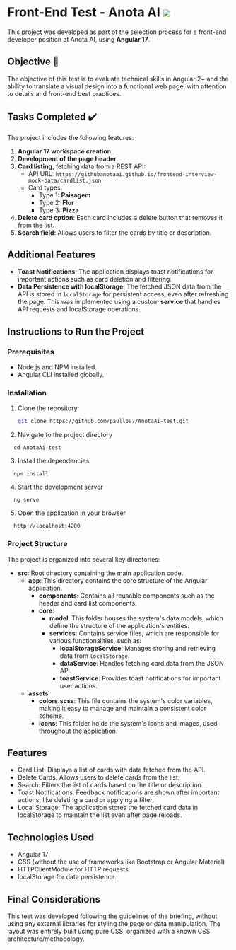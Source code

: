 # Front-End Test - Anota AI <img src="https://githubanotaai.github.io/frontend-interview-mock-data/assets/favicon.png" />

This project was developed as part of the selection process for a front-end developer position at Anota AI, using **Angular 17**.

## Objective 📌

The objective of this test is to evaluate technical skills in Angular 2+ and the ability to translate a visual design into a functional web page, with attention to details and front-end best practices.

## Tasks Completed ✔️

The project includes the following features:

1. **Angular 17 workspace creation**.
2. **Development of the page header**.
3. **Card listing**, fetching data from a REST API:
   - API URL: `https://githubanotaai.github.io/frontend-interview-mock-data/cardlist.json`
   - Card types:
     - Type 1: **Paisagem**
     - Type 2: **Flor**
     - Type 3: **Pizza**
4. **Delete card option**: Each card includes a delete button that removes it from the list.
5. **Search field**: Allows users to filter the cards by title or description.

## Additional Features

- **Toast Notifications**: The application displays toast notifications for important actions such as card deletion and filtering.
- **Data Persistence with localStorage**: The fetched JSON data from the API is stored in `localStorage` for persistent access, even after refreshing the page. This was implemented using a custom **service** that handles API requests and localStorage operations.

## Instructions to Run the Project

### Prerequisites

- Node.js and NPM installed.
- Angular CLI installed globally.

### Installation

1. Clone the repository:
   ```bash
   git clone https://github.com/paullo97/AnotaAi-test.git
   ```

2. Navigate to the project directory
  ```
    cd AnotaAi-test
  ```

3. Install the dependencies
  ```
    npm install
  ```

4. Start the development server
  ```
    ng serve
  ```

5. Open the application in your browser
  ```
    http://localhost:4200
  ```

### Project Structure 

The project is organized into several key directories:

- **src**: Root directory containing the main application code.
  - **app**: This directory contains the core structure of the Angular application.
    - **components**: Contains all reusable components such as the header and card list components.
    - **core**: 
      - **model**: This folder houses the system's data models, which define the structure of the application's entities.
      - **services**: Contains service files, which are responsible for various functionalities, such as:
        - **localStorageService**: Manages storing and retrieving data from `localStorage`.
        - **dataService**: Handles fetching card data from the JSON API.
        - **toastService**: Provides toast notifications for important user actions.
  - **assets**: 
    - **colors.scss**: This file contains the system's color variables, making it easy to manage and maintain a consistent color scheme.
    - **icons**: This folder holds the system's icons and images, used throughout the application.

## Features
- Card List: Displays a list of cards with data fetched from the API.
- Delete Cards: Allows users to delete cards from the list.
- Search: Filters the list of cards based on the title or description.
- Toast Notifications: Feedback notifications are shown after important actions, like deleting a card or applying a filter.
- Local Storage: The application stores the fetched card data in localStorage to maintain the list even after page reloads.

## Technologies Used
- Angular 17
- CSS (without the use of frameworks like Bootstrap or Angular Material)
- HTTPClientModule for HTTP requests.
- localStorage for data persistence.

## Final Considerations
This test was developed following the guidelines of the briefing, without using any external libraries for styling the page or data manipulation. The layout was entirely built using pure CSS, organized with a known CSS architecture/methodology.
